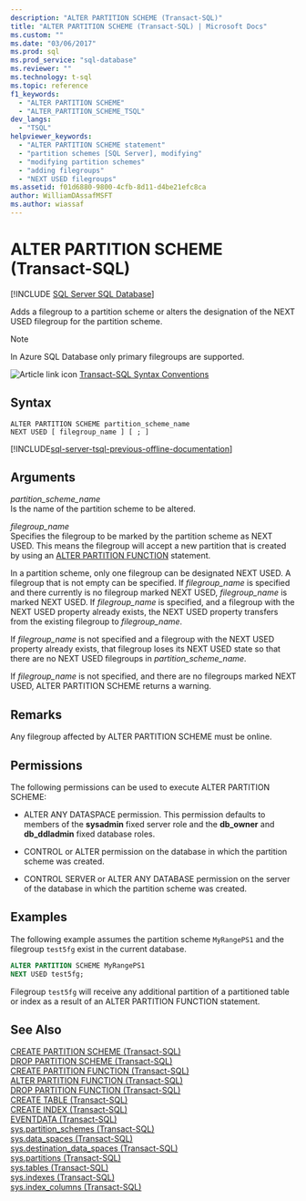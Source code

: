 ```yaml
---
description: "ALTER PARTITION SCHEME (Transact-SQL)"
title: "ALTER PARTITION SCHEME (Transact-SQL) | Microsoft Docs"
ms.custom: ""
ms.date: "03/06/2017"
ms.prod: sql
ms.prod_service: "sql-database"
ms.reviewer: ""
ms.technology: t-sql
ms.topic: reference
f1_keywords: 
  - "ALTER PARTITION SCHEME"
  - "ALTER_PARTITION_SCHEME_TSQL"
dev_langs: 
  - "TSQL"
helpviewer_keywords: 
  - "ALTER PARTITION SCHEME statement"
  - "partition schemes [SQL Server], modifying"
  - "modifying partition schemes"
  - "adding filegroups"
  - "NEXT USED filegroups"
ms.assetid: f01d6880-9800-4cfb-8d11-d4be21efc8ca
author: WilliamDAssafMSFT
ms.author: wiassaf
---
```

# ALTER PARTITION SCHEME (Transact-SQL)

[!INCLUDE [SQL Server SQL Database](../../includes/applies-to-version/sql-asdb.md)]

  Adds a filegroup to a partition scheme or alters the designation of the NEXT USED filegroup for the partition scheme. 

>[!NOTE]
>In Azure SQL Database only primary filegroups are supported.  
  
 ![Article link icon](../../database-engine/configure-windows/media/topic-link.gif "Article link icon") [Transact-SQL Syntax Conventions](../../t-sql/language-elements/transact-sql-syntax-conventions-transact-sql.md)  
  
## Syntax  
  
```syntaxsql
ALTER PARTITION SCHEME partition_scheme_name   
NEXT USED [ filegroup_name ] [ ; ]  
```  
  

[!INCLUDE[sql-server-tsql-previous-offline-documentation](../../includes/sql-server-tsql-previous-offline-documentation.md)]

## Arguments
 *partition_scheme_name*  
 Is the name of the partition scheme to be altered.  
  
 *filegroup_name*  
 Specifies the filegroup to be marked by the partition scheme as NEXT USED. This means the filegroup will accept a new partition that is created by using an [ALTER PARTITION FUNCTION](../../t-sql/statements/alter-partition-function-transact-sql.md) statement.  
  
 In a partition scheme, only one filegroup can be designated NEXT USED. A filegroup that is not empty can be specified. If *filegroup_name* is specified and there currently is no filegroup marked NEXT USED, *filegroup_name* is marked NEXT USED. If *filegroup_name* is specified, and a filegroup with the NEXT USED property already exists, the NEXT USED property transfers from the existing filegroup to *filegroup_name*.  
  
 If *filegroup_name* is not specified and a filegroup with the NEXT USED property already exists, that filegroup loses its NEXT USED state so that there are no NEXT USED filegroups in *partition_scheme_name*.  
  
 If *filegroup_name* is not specified, and there are no filegroups marked NEXT USED, ALTER PARTITION SCHEME returns a warning.  
  
## Remarks  
 Any filegroup affected by ALTER PARTITION SCHEME must be online.  
  
## Permissions  
 The following permissions can be used to execute ALTER PARTITION SCHEME:  
  
-   ALTER ANY DATASPACE permission. This permission defaults to members of the **sysadmin** fixed server role and the **db_owner** and **db_ddladmin** fixed database roles.  
  
-   CONTROL or ALTER permission on the database in which the partition scheme was created.  
  
-   CONTROL SERVER or ALTER ANY DATABASE permission on the server of the database in which the partition scheme was created.  
  
## Examples  
 The following example assumes the partition scheme `MyRangePS1` and the filegroup `test5fg` exist in the current database.  
  
```sql  
ALTER PARTITION SCHEME MyRangePS1  
NEXT USED test5fg;  
```  
  
 Filegroup `test5fg` will receive any additional partition of a partitioned table or index as a result of an ALTER PARTITION FUNCTION statement.  
  
## See Also  
 [CREATE PARTITION SCHEME &#40;Transact-SQL&#41;](../../t-sql/statements/create-partition-scheme-transact-sql.md)   
 [DROP PARTITION SCHEME &#40;Transact-SQL&#41;](../../t-sql/statements/drop-partition-scheme-transact-sql.md)   
 [CREATE PARTITION FUNCTION &#40;Transact-SQL&#41;](../../t-sql/statements/create-partition-function-transact-sql.md)   
 [ALTER PARTITION FUNCTION &#40;Transact-SQL&#41;](../../t-sql/statements/alter-partition-function-transact-sql.md)   
 [DROP PARTITION FUNCTION &#40;Transact-SQL&#41;](../../t-sql/statements/drop-partition-function-transact-sql.md)   
 [CREATE TABLE &#40;Transact-SQL&#41;](../../t-sql/statements/create-table-transact-sql.md)   
 [CREATE INDEX &#40;Transact-SQL&#41;](../../t-sql/statements/create-index-transact-sql.md)   
 [EVENTDATA &#40;Transact-SQL&#41;](../../t-sql/functions/eventdata-transact-sql.md)   
 [sys.partition_schemes &#40;Transact-SQL&#41;](../../relational-databases/system-catalog-views/sys-partition-schemes-transact-sql.md)   
 [sys.data_spaces &#40;Transact-SQL&#41;](../../relational-databases/system-catalog-views/sys-data-spaces-transact-sql.md)   
 [sys.destination_data_spaces &#40;Transact-SQL&#41;](../../relational-databases/system-catalog-views/sys-destination-data-spaces-transact-sql.md)   
 [sys.partitions &#40;Transact-SQL&#41;](../../relational-databases/system-catalog-views/sys-partitions-transact-sql.md)   
 [sys.tables &#40;Transact-SQL&#41;](../../relational-databases/system-catalog-views/sys-tables-transact-sql.md)   
 [sys.indexes &#40;Transact-SQL&#41;](../../relational-databases/system-catalog-views/sys-indexes-transact-sql.md)   
 [sys.index_columns &#40;Transact-SQL&#41;](../../relational-databases/system-catalog-views/sys-index-columns-transact-sql.md)  
  
  
